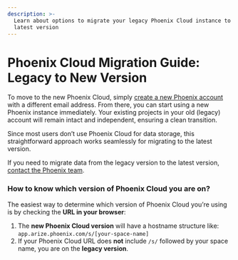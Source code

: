 ```yaml
---
description: >-
  Learn about options to migrate your legacy Phoenix Cloud instance to the
  latest version
---
```


# Phoenix Cloud Migration Guide: Legacy to New Version

To move to the new Phoenix Cloud, simply [create a new Phoenix account](https://app.arize.com/auth/phoenix/login) with a different email address. From there, you can start using a new Phoenix instance immediately. Your existing projects in your old (legacy) account will remain intact and independent, ensuring a clean transition.&#x20;

Since most users don’t use Phoenix Cloud for data storage, this straightforward approach works seamlessly for migrating to the latest version.

If you need to migrate data from the legacy version to the latest version, [contact the Phoenix team](https://arize-ai.slack.com/join/shared_invite/zt-2w57bhem8-hq24MB6u7yE_ZF_ilOYSBw#/shared-invite/email).&#x20;

### How to know which version of Phoenix Cloud you are on?

The easiest way to determine which version of Phoenix Cloud you’re using is by checking the **URL in your browser**:

1. The **new Phoenix Cloud version** will have a hostname structure like: `app.arize.phoenix.com/s/[your-space-name]`
2. If your Phoenix Cloud URL does **not** include `/s/` followed by your space name, you are on the **legacy version**.
